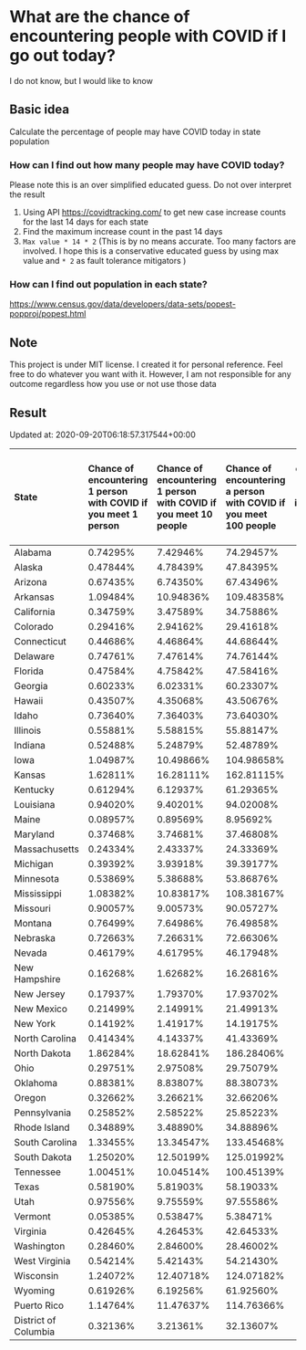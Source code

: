 # What are the chance of encountering people with COVID if I go out today?
I do not know, but I would like to know

## Basic idea
Calculate the percentage of people may have COVID today in state population

### How can I find out how many people may have COVID today?
Please note this is an over simplified educated guess. Do not over interpret the result 
1. Using API https://covidtracking.com/ to get new case increase counts for the last 14 days for each state
2. Find the maximum increase count in the past 14 days
3. `Max value * 14 * 2` (This is by no means accurate. Too many factors are involved. I hope this is a conservative educated guess by using max value and `* 2` as fault tolerance mitigators ) 

### How can I find out population in each state?
https://www.census.gov/data/developers/data-sets/popest-popproj/popest.html

## Note
This project is under MIT license. I created it for personal reference. Feel free to do whatever you want with it. However, I am not responsible for any outcome regardless how you use or not use those data 

## Result

 Updated at: 2020-09-20T06:18:57.317544+00:00

| State                | Chance of encountering 1 person with COVID if you meet 1 person   | Chance of encountering 1 person with COVID if you meet 10 people   | Chance of encountering a person with COVID if you meet 100 people   |   Max count of new case increase in the past 14 days |   Estimated people count with COVID |
|:---------------------|:------------------------------------------------------------------|:-------------------------------------------------------------------|:--------------------------------------------------------------------|-----------------------------------------------------:|------------------------------------:|
| Alabama              | 0.74295%                                                          | 7.42946%                                                           | 74.29457%                                                           |                                                 1301 |                               36428 |
| Alaska               | 0.47844%                                                          | 4.78439%                                                           | 47.84395%                                                           |                                                  125 |                                3500 |
| Arizona              | 0.67435%                                                          | 6.74350%                                                           | 67.43496%                                                           |                                                 1753 |                               49084 |
| Arkansas             | 1.09484%                                                          | 10.94836%                                                          | 109.48358%                                                          |                                                 1180 |                               33040 |
| California           | 0.34759%                                                          | 3.47589%                                                           | 34.75886%                                                           |                                                 4905 |                              137340 |
| Colorado             | 0.29416%                                                          | 2.94162%                                                           | 29.41618%                                                           |                                                  605 |                               16940 |
| Connecticut          | 0.44686%                                                          | 4.46864%                                                           | 44.68644%                                                           |                                                  569 |                               15932 |
| Delaware             | 0.74761%                                                          | 7.47614%                                                           | 74.76144%                                                           |                                                  260 |                                7280 |
| Florida              | 0.47584%                                                          | 4.75842%                                                           | 47.58416%                                                           |                                                 3650 |                              102200 |
| Georgia              | 0.60233%                                                          | 6.02331%                                                           | 60.23307%                                                           |                                                 2284 |                               63952 |
| Hawaii               | 0.43507%                                                          | 4.35068%                                                           | 43.50676%                                                           |                                                  220 |                                6160 |
| Idaho                | 0.73640%                                                          | 7.36403%                                                           | 73.64030%                                                           |                                                  470 |                               13160 |
| Illinois             | 0.55881%                                                          | 5.58815%                                                           | 55.88147%                                                           |                                                 2529 |                               70812 |
| Indiana              | 0.52488%                                                          | 5.24879%                                                           | 52.48789%                                                           |                                                 1262 |                               35336 |
| Iowa                 | 1.04987%                                                          | 10.49866%                                                          | 104.98658%                                                          |                                                 1183 |                               33124 |
| Kansas               | 1.62811%                                                          | 16.28111%                                                          | 162.81115%                                                          |                                                 1694 |                               47432 |
| Kentucky             | 0.61294%                                                          | 6.12937%                                                           | 61.29365%                                                           |                                                  978 |                               27384 |
| Louisiana            | 0.94020%                                                          | 9.40201%                                                           | 94.02008%                                                           |                                                 1561 |                               43708 |
| Maine                | 0.08957%                                                          | 0.89569%                                                           | 8.95692%                                                            |                                                   43 |                                1204 |
| Maryland             | 0.37468%                                                          | 3.74681%                                                           | 37.46808%                                                           |                                                  809 |                               22652 |
| Massachusetts        | 0.24334%                                                          | 2.43337%                                                           | 24.33369%                                                           |                                                  599 |                               16772 |
| Michigan             | 0.39392%                                                          | 3.93918%                                                           | 39.39177%                                                           |                                                 1405 |                               39340 |
| Minnesota            | 0.53869%                                                          | 5.38688%                                                           | 53.86876%                                                           |                                                 1085 |                               30380 |
| Mississippi          | 1.08382%                                                          | 10.83817%                                                          | 108.38167%                                                          |                                                 1152 |                               32256 |
| Missouri             | 0.90057%                                                          | 9.00573%                                                           | 90.05727%                                                           |                                                 1974 |                               55272 |
| Montana              | 0.76499%                                                          | 7.64986%                                                           | 76.49858%                                                           |                                                  292 |                                8176 |
| Nebraska             | 0.72663%                                                          | 7.26631%                                                           | 72.66306%                                                           |                                                  502 |                               14056 |
| Nevada               | 0.46179%                                                          | 4.61795%                                                           | 46.17948%                                                           |                                                  508 |                               14224 |
| New Hampshire        | 0.16268%                                                          | 1.62682%                                                           | 16.26816%                                                           |                                                   79 |                                2212 |
| New Jersey           | 0.17937%                                                          | 1.79370%                                                           | 17.93702%                                                           |                                                  569 |                               15932 |
| New Mexico           | 0.21499%                                                          | 2.14991%                                                           | 21.49913%                                                           |                                                  161 |                                4508 |
| New York             | 0.14192%                                                          | 1.41917%                                                           | 14.19175%                                                           |                                                  986 |                               27608 |
| North Carolina       | 0.41434%                                                          | 4.14337%                                                           | 41.43369%                                                           |                                                 1552 |                               43456 |
| North Dakota         | 1.86284%                                                          | 18.62841%                                                          | 186.28406%                                                          |                                                  507 |                               14196 |
| Ohio                 | 0.29751%                                                          | 2.97508%                                                           | 29.75079%                                                           |                                                 1242 |                               34776 |
| Oklahoma             | 0.88381%                                                          | 8.83807%                                                           | 88.38073%                                                           |                                                 1249 |                               34972 |
| Oregon               | 0.32662%                                                          | 3.26621%                                                           | 32.66206%                                                           |                                                  492 |                               13776 |
| Pennsylvania         | 0.25852%                                                          | 2.58522%                                                           | 25.85223%                                                           |                                                 1182 |                               33096 |
| Rhode Island         | 0.34889%                                                          | 3.48890%                                                           | 34.88896%                                                           |                                                  132 |                                3696 |
| South Carolina       | 1.33455%                                                          | 13.34547%                                                          | 133.45468%                                                          |                                                 2454 |                               68712 |
| South Dakota         | 1.25020%                                                          | 12.50199%                                                          | 125.01992%                                                          |                                                  395 |                               11060 |
| Tennessee            | 1.00451%                                                          | 10.04514%                                                          | 100.45139%                                                          |                                                 2450 |                               68600 |
| Texas                | 0.58190%                                                          | 5.81903%                                                           | 58.19033%                                                           |                                                 6026 |                              168728 |
| Utah                 | 0.97556%                                                          | 9.75559%                                                           | 97.55586%                                                           |                                                 1117 |                               31276 |
| Vermont              | 0.05385%                                                          | 0.53847%                                                           | 5.38471%                                                            |                                                   12 |                                 336 |
| Virginia             | 0.42645%                                                          | 4.26453%                                                           | 42.64533%                                                           |                                                 1300 |                               36400 |
| Washington           | 0.28460%                                                          | 2.84600%                                                           | 28.46002%                                                           |                                                  774 |                               21672 |
| West Virginia        | 0.54214%                                                          | 5.42143%                                                           | 54.21430%                                                           |                                                  347 |                                9716 |
| Wisconsin            | 1.24072%                                                          | 12.40718%                                                          | 124.07182%                                                          |                                                 2580 |                               72240 |
| Wyoming              | 0.61926%                                                          | 6.19256%                                                           | 61.92560%                                                           |                                                  128 |                                3584 |
| Puerto Rico          | 1.14764%                                                          | 11.47637%                                                          | 114.76366%                                                          |                                                 1309 |                               36652 |
| District of Columbia | 0.32136%                                                          | 3.21361%                                                           | 32.13607%                                                           |                                                   81 |                                2268 |